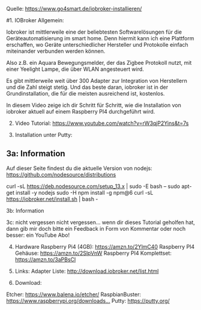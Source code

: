Quelle: https://www.go4smart.de/iobroker-installieren/

#1. IOBroker Allgemein:


Iobroker ist mittlerweile eine der beliebtesten Softwarelösungen für die Geräteautomatisierung im smart home. Denn hiermit kann ich eine Plattform erschaffen, wo Geräte unterschiedlicher Hersteller und Protokolle einfach miteinander verbunden werden können.

Also z.B. ein Aquara Bewegungsmelder, der das Zigbee Protokoll nutzt, mit einer Yeelight Lampe, die über WLAN angesteuert wird.

Es gibt mittlerweile weit über 300 Adapter zur Integration von Herstellern und die Zahl steigt stetig. Und das beste daran, iobroker ist in der Grundinstallation, die für die meisten ausreichend ist, kostenlos.

In diesem Video zeige ich dir Schritt für Schritt, wie die Installation von iobroker aktuell auf einem Raspberry PI4 durchgeführt wird.

2. Video Tutorial: 
https://www.youtube.com/watch?v=rW3qjP2Yins&t=7s

3. Installation unter Putty:

## 3a: Information
Auf dieser Seite findest du die aktuelle Version von nodejs:
https://github.com/nodesource/distributions


curl -sL https://deb.nodesource.com/setup_13.x | sudo -E bash –
sudo apt-get install -y nodejs
sudo -H npm install -g npm@6
curl -sL https://iobroker.net/install.sh | bash -

3b: Information

3c: nicht vergessen
nicht vergessen... wenn dir dieses Tutorial geholfen hat, dann gib mir doch bitte ein Feedback in Form von Kommentar oder noch besser: ein YouTube Abo!

4. Hardware
Raspberry Pi4 (4GB): https://amzn.to/2YlmC40
Raspberry PI4 Gehäuse: https://amzn.to/2SlpVnW
Raspberry PI4 Komplettset: https://amzn.to/3aPBsCl

5. Links:
Adapter Liste: http://download.iobroker.net/list.html

6. Download:

Etcher: https://www.balena.io/etcher/
RaspbianBuster: https://www.raspberrypi.org/downloads…
Putty: https://putty.org/

